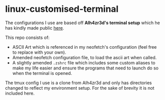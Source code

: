 # linux-customised-terminal

The configurations I use are based off **Alh4zr3d's terminal setup** which he has kindly made public [here](https://www.patreon.com/posts/how-to-get-my-77367710).

This repo consists of:
- ASCII Art which is referenced in my neofetch's configuration (feel free to replace with your own).
- Amended neofetch configuration file, to load the ascii art when called.
- A slightly amended `.zshrc` file which includes some custom aliases to make my life easier and ensure the programs that need to launch do so when the terminal is opened.

The tmux config I use is a clone from Alh4zr3d and only has directories changed to reflect my environment setup. For the sake of brevity it is not included here.
